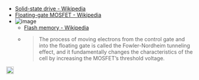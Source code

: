 
- [Solid-state drive - Wikipedia](https://en.wikipedia.org/wiki/Solid-state_drive)
- [Floating-gate MOSFET - Wikipedia](https://en.wikipedia.org/wiki/Floating-gate_MOSFET)
- ![image](https://gyazo.com/40e03b0fa6db566a47bc44bb4f693256/thumb/1000)
    - [Flash memory - Wikipedia](https://en.wikipedia.org/wiki/Flash_memory)
    - > The process of moving electrons from the control gate and into the floating gate is called the Fowler-Nordheim tunneling effect, and it fundamentally changes the characteristics of the cell by increasing the MOSFET’s threshold voltage.


<img src='https://scrapbox.io/api/pages/nishio/en/icon' alt='en.icon' height="19.5"/>